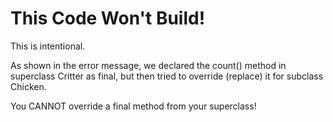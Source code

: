 # This Code Won't Build!

This is intentional.

As shown in the error message, we declared the count() method 
in superclass Critter as final, but then tried to override (replace) it 
for subclass Chicken.

You CANNOT override a final method from your superclass!

